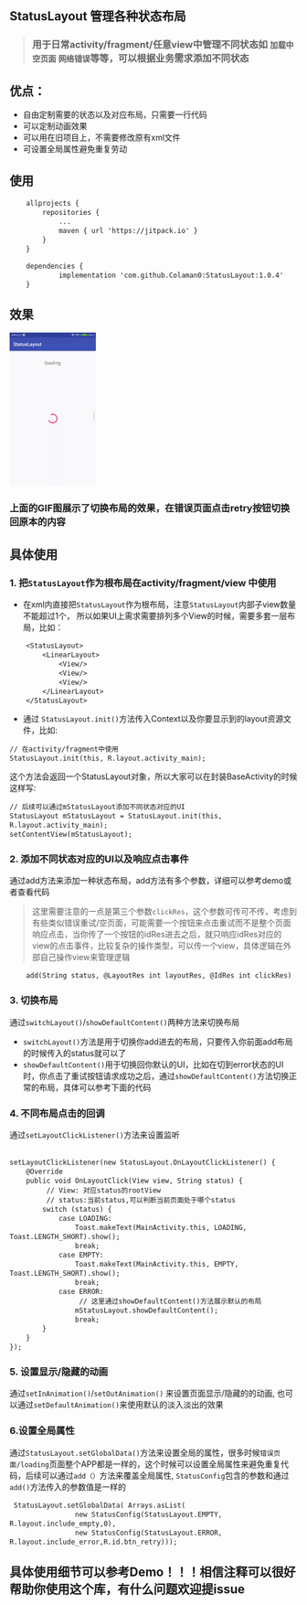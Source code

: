## **StatusLayout 管理各种状态布局**
> ### 用于日常activity/fragment/任意view中管理不同状态如 `加载中` `空页面` `网络错误`等等，可以根据业务需求添加不同状态    


## 优点：
* 自由定制需要的状态以及对应布局，只需要一行代码
* 可以定制动画效果
* 可以用在旧项目上，不需要修改原有xml文件
* 可设置全局属性避免重复劳动

## 使用

```
    allprojects {
        repositories {
            ...
            maven { url 'https://jitpack.io' }
        }
    }
 ```
    
```
	dependencies {
	        implementation 'com.github.Colaman0:StatusLayout:1.0.4'
	}
```


## 效果
<img src="https://raw.githubusercontent.com/Colaman0/StatusLayout/master/screenshot/screenshot.gif" width = "30%" />

### 上面的GIF图展示了切换布局的效果，在错误页面点击retry按钮切换回原本的内容

## 具体使用
### 1.    把`StatusLayout`作为根布局在activity/fragment/view 中使用 

* 在xml内直接把`StatusLayout`作为根布局，注意`StatusLayout`内部子view数量不能超过1个，
所以如果UI上需求需要排列多个View的时候，需要多套一层布局，比如：  

```
    <StatusLayout>
        <LinearLayout>    
            <View/>        
            <View/>
            <View/>
        </LinearLayout>
    </StatusLayout>
```

* 通过 `StatusLayout.init()`方法传入Context以及你要显示到的layout资源文件，比如:   

```
// 在activity/fragment中使用  
StatusLayout.init(this, R.layout.activity_main);
```

这个方法会返回一个StatusLayout对象，所以大家可以在封装BaseActivity的时候这样写:  

```
// 后续可以通过mStatusLayout添加不同状态对应的UI  
StatusLayout mStatusLayout = StatusLayout.init(this, R.layout.activity_main);   
setContentView(mStatusLayout);
```     
            
### 2. 添加不同状态对应的UI以及响应点击事件

通过add方法来添加一种状态布局，add方法有多个参数，详细可以参考demo或者查看代码  
>这里需要注意的一点是第三个参数`clickRes`，这个参数可传可不传，考虑到有些类似错误重试/空页面，可能需要一个按钮来点击重试而不是整个页面响应点击，当你传了一个按钮的idRes进去之后，就只响应idRes对应的view的点击事件，比较复杂的操作类型，可以传一个view，具体逻辑在外部自己操作view来管理逻辑


```
    add(String status, @LayoutRes int layoutRes, @IdRes int clickRes)
```


### 3. 切换布局
通过`switchLayout()`/`showDefaultContent()`两种方法来切换布局  

* `switchLayout()`方法是用于切换你add进去的布局，只要传入你前面add布局的时候传入的status就可以了
* `showDefaultContent()`用于切换回你默认的UI，比如在切到error状态的UI时，你点击了重试按钮请求成功之后，通过`showDefaultContent()`方法切换正常的布局，具体可以参考下面的代码    

### 4. 不同布局点击的回调

通过`setLayoutClickListener()`方法来设置监听   

```

setLayoutClickListener(new StatusLayout.OnLayoutClickListener() {
    @Override
    public void OnLayoutClick(View view, String status) {
         // View: 对应status的rootView  
         // status:当前status,可以判断当前页面处于哪个status
        switch (status) {
            case LOADING:
                Toast.makeText(MainActivity.this, LOADING, Toast.LENGTH_SHORT).show();
                break;
            case EMPTY:
                Toast.makeText(MainActivity.this, EMPTY, Toast.LENGTH_SHORT).show();
                break;
            case ERROR:  
                 // 这里通过showDefaultContent()方法展示默认的布局
                mStatusLayout.showDefaultContent();
                break;
        }
    }
});
```

### 5. 设置显示/隐藏的动画
通过`setInAnimation()`/`setOutAnimation()` 来设置页面显示/隐藏的的动画, 也可以通过`setDefaultAnimation()`来使用默认的淡入淡出的效果



### 6.设置全局属性
通过`StatusLayout.setGlobalData()`方法来设置全局的属性，很多时候`错误页面/loading`页面整个APP都是一样的，这个时候可以设置全局属性来避免重复代码，后续可以通过`add（）`方法来覆盖全局属性, `StatusConfig`包含的参数和通过`add()`方法传入的参数值是一样的

```
 StatusLayout.setGlobalData( Arrays.asList(
                new StatusConfig(StatusLayout.EMPTY, R.layout.include_empty,0),
                new StatusConfig(StatusLayout.ERROR, R.layout.include_error,R.id.btn_retry)));
```

## 具体使用细节可以参考Demo！！！相信注释可以很好帮助你使用这个库，有什么问题欢迎提issue
